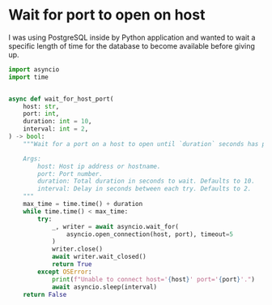 # Wait for port to open on host

I was using PostgreSQL inside by Python application and wanted to wait a specific length of time for the database to become available before giving up.

```python
import asyncio
import time


async def wait_for_host_port(
    host: str,
    port: int,
    duration: int = 10,
    interval: int = 2,
) -> bool:
    """Wait for a port on a host to open until `duration` seconds has passed.

    Args:
        host: Host ip address or hostname.
        port: Port number.
        duration: Total duration in seconds to wait. Defaults to 10.
        interval: Delay in seconds between each try. Defaults to 2.
    """
    max_time = time.time() + duration
    while time.time() < max_time:
        try:
            _, writer = await asyncio.wait_for(
                asyncio.open_connection(host, port), timeout=5
            )
            writer.close()
            await writer.wait_closed()
            return True
        except OSError:
            print(f"Unable to connect host='{host}' port='{port}'.")
            await asyncio.sleep(interval)
    return False
```
